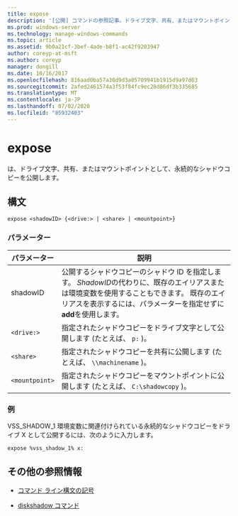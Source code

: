 ```yaml
---
title: expose
description: '[公開] コマンドの参照記事。ドライブ文字、共有、またはマウントポイントとして永続的なシャドウコピーを公開します。'
ms.prod: windows-server
ms.technology: manage-windows-commands
ms.topic: article
ms.assetid: 9b0a21cf-3bef-4ade-b8f1-ac42f9203947
author: coreyp-at-msft
ms.author: coreyp
manager: dongill
ms.date: 10/16/2017
ms.openlocfilehash: 816aad0ba57a30d9d3a05709941b1915d9a97d03
ms.sourcegitcommit: 2afed2461574a3f53f84fc9ec28d86df3b335685
ms.translationtype: MT
ms.contentlocale: ja-JP
ms.lasthandoff: 07/02/2020
ms.locfileid: "85932403"
---
```

# <a name="expose"></a>expose

は、ドライブ文字、共有、またはマウントポイントとして、永続的なシャドウコピーを公開します。

## <a name="syntax"></a>構文

```
expose <shadowID> {<drive:> | <share> | <mountpoint>}
```

### <a name="parameters"></a>パラメーター

| パラメーター | 説明 |
| --------- | ----------- |
| shadowID | 公開するシャドウコピーのシャドウ ID を指定します。 *ShadowID*の代わりに、既存のエイリアスまたは環境変数を使用することもできます。 既存のエイリアスを表示するには、パラメーターを指定せずに**add**を使用します。 |
| `<drive:>` | 指定されたシャドウコピーをドライブ文字として公開します (たとえば、 `p:` )。 |
| `<share>` | 指定されたシャドウコピーを共有に公開します (たとえば、 `\\machinename` )。   |
| `<mountpoint>` | 指定されたシャドウコピーをマウントポイントに公開します (たとえば、 `C:\shadowcopy` )。 |

### <a name="examples"></a>例

VSS_SHADOW_1 環境変数に関連付けられている永続的なシャドウコピーをドライブ X として公開するには、次のように入力します。

```
expose %vss_shadow_1% x:
```

## <a name="additional-references"></a>その他の参照情報

- [コマンド ライン構文の記号](command-line-syntax-key.md)

- [diskshadow コマンド](diskshadow.md)

